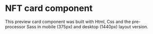 # NFT card component

 This preview card component was built with Html, Css and the pre-processor Sass in mobile (375px) and desktop (1440px) layout version.
 

